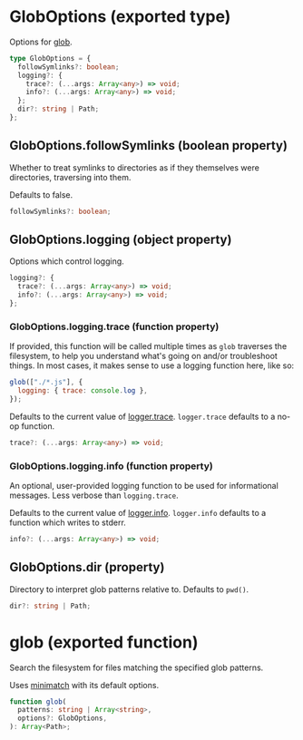 <!-- INPUT:
/**
 * Options for {@link glob}.
 */
export type GlobOptions = {
  /**
   * Whether to treat symlinks to directories as if they themselves were
   * directories, traversing into them.
   *
   * Defaults to false.
   */
  followSymlinks?: boolean;

  /** Options which control logging. */
  logging?: {
    /**
     * If provided, this function will be called multiple times as `glob`
     * traverses the filesystem, to help you understand what's going on and/or
     * troubleshoot things. In most cases, it makes sense to use a logging
     * function here, like so:
     *
     * ```js
     * glob(["./*.js"], {
     *  logging: { trace: console.log }
     * });
     * ```
     *
     * Defaults to the current value of {@link logger.trace}. `logger.trace`
     * defaults to a no-op function.
     */
    trace?: (...args: Array<any>) => void;

    /**
     * An optional, user-provided logging function to be used for informational
     * messages. Less verbose than `logging.trace`.
     *
     * Defaults to the current value of {@link logger.info}. `logger.info`
     * defaults to a function which writes to stderr.
     */
    info?: (...args: Array<any>) => void;
  };

  /**
   * Directory to interpret glob patterns relative to. Defaults to `pwd()`.
   */
  dir?: string | Path;
};

/**
 * Search the filesystem for files matching the specified glob patterns.
 *
 * Uses [minimatch](https://www.npmjs.com/package/minimatch) with its default
 * options.
 */
export function glob(
  patterns: string | Array<string>,
  options?: GlobOptions
): Array<Path>;

-->
# GlobOptions (exported type)

Options for [glob](#).

```ts
type GlobOptions = {
  followSymlinks?: boolean;
  logging?: {
    trace?: (...args: Array<any>) => void;
    info?: (...args: Array<any>) => void;
  };
  dir?: string | Path;
};
```

## GlobOptions.followSymlinks (boolean property)

Whether to treat symlinks to directories as if they themselves were
directories, traversing into them.

Defaults to false.

```ts
followSymlinks?: boolean;
```

## GlobOptions.logging (object property)

Options which control logging.

```ts
logging?: {
  trace?: (...args: Array<any>) => void;
  info?: (...args: Array<any>) => void;
};
```

### GlobOptions.logging.trace (function property)

If provided, this function will be called multiple times as `glob`
traverses the filesystem, to help you understand what's going on and/or
troubleshoot things. In most cases, it makes sense to use a logging
function here, like so:

```js
glob(["./*.js"], {
  logging: { trace: console.log },
});
```

Defaults to the current value of [logger.trace](#). `logger.trace`
defaults to a no-op function.

```ts
trace?: (...args: Array<any>) => void;
```

### GlobOptions.logging.info (function property)

An optional, user-provided logging function to be used for informational
messages. Less verbose than `logging.trace`.

Defaults to the current value of [logger.info](#). `logger.info`
defaults to a function which writes to stderr.

```ts
info?: (...args: Array<any>) => void;
```

## GlobOptions.dir (property)

Directory to interpret glob patterns relative to. Defaults to `pwd()`.

```ts
dir?: string | Path;
```

# glob (exported function)

Search the filesystem for files matching the specified glob patterns.

Uses [minimatch](https://www.npmjs.com/package/minimatch) with its default
options.

```ts
function glob(
  patterns: string | Array<string>,
  options?: GlobOptions,
): Array<Path>;
```

<!-- OUTPUT.frontmatter:
null
-->
<!-- OUTPUT.warnings:
[
  "No link URL provided for \"glob\"; falling back to \"#\"",
  "No link URL provided for \"logger.trace\"; falling back to \"#\"",
  "No link URL provided for \"logger.info\"; falling back to \"#\""
]
-->

